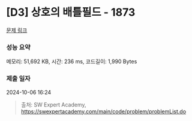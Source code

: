 # [D3] 상호의 배틀필드 - 1873 

[문제 링크](https://swexpertacademy.com/main/code/problem/problemDetail.do?contestProbId=AV5LyE7KD2ADFAXc) 

### 성능 요약

메모리: 51,692 KB, 시간: 236 ms, 코드길이: 1,990 Bytes

### 제출 일자

2024-10-06 16:24



> 출처: SW Expert Academy, https://swexpertacademy.com/main/code/problem/problemList.do